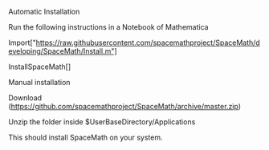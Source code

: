 Automatic Installation

Run the following instructions in a Notebook of Mathematica

Import["https://raw.githubusercontent.com/spacemathproject/SpaceMath/developing/SpaceMath/Install.m"]

InstallSpaceMath[]

Manual installation

Download (https://github.com/spacemathproject/SpaceMath/archive/master.zip)

Unzip the folder inside $UserBaseDirectory/Applications

This should install SpaceMath on your system.
